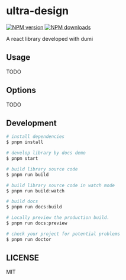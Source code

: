 # ultra-design

[![NPM version](https://img.shields.io/npm/v/ultra-design.svg?style=flat)](https://npmjs.org/package/ultra-design)
[![NPM downloads](http://img.shields.io/npm/dm/ultra-design.svg?style=flat)](https://npmjs.org/package/ultra-design)

A react library developed with dumi

## Usage

TODO

## Options

TODO

## Development

```bash
# install dependencies
$ pnpm install

# develop library by docs demo
$ pnpm start

# build library source code
$ pnpm run build

# build library source code in watch mode
$ pnpm run build:watch

# build docs
$ pnpm run docs:build

# Locally preview the production build.
$ pnpm run docs:preview

# check your project for potential problems
$ pnpm run doctor
```

## LICENSE

MIT
